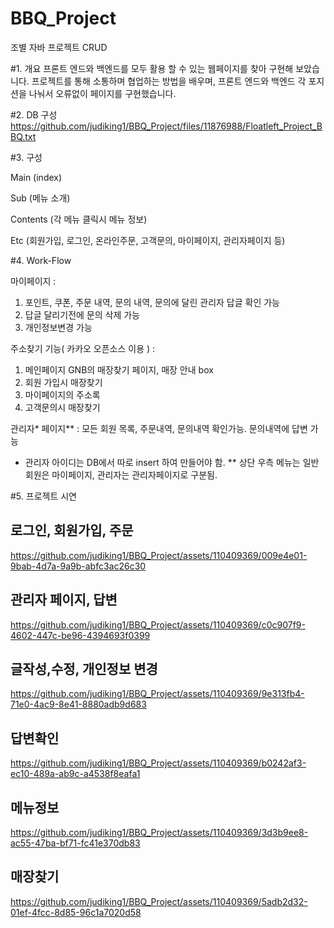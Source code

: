 # BBQ_Project
조별 자바 프로젝트 CRUD

#1. 개요
프론트 엔드와 백엔드를 모두 활용 할 수 있는 웹페이지를 찾아 구현해 보았습니다.
프로젝트를 통해 소통하며 협업하는 방법을 배우며, 프론트 엔드와 백엔드 각 포지션을 나눠서 오류없이 페이지를 구현했습니다.

#2. DB 구성
https://github.com/judiking1/BBQ_Project/files/11876988/Floatleft_Project_BBQ.txt


#3. 구성

 Main (index)
 
 Sub (메뉴 소개)
 
 Contents (각 메뉴 클릭시 메뉴 정보)
 
 Etc (회원가입, 로그인, 온라인주문, 고객문의, 마이페이지, 관리자페이지 등)
 

#4. Work-Flow


마이페이지 :
 1. 포인트, 쿠폰, 주문 내역, 문의 내역, 문의에 달린 관리자 답글 확인 가능
 2. 답글 달리기전에 문의 삭제 가능
 3. 개인정보변경 가능

주소찾기 기능( 카카오 오픈소스 이용 ) :
 1. 메인페이지 GNB의 매장찾기 페이지, 매장 안내 box
 2. 회원 가입시 매장찾기
 3. 마이페이지의 주소록
 4. 고객문의시 매장찾기

관리자* 페이지** : 모든 회원 목록, 주문내역, 문의내역 확인가능. 문의내역에 답변 가능
* 관리자 아이디는 DB에서 따로 insert 하여 만들어야 함.
** 상단 우측 메뉴는 일반회원은 마이페이지, 관리자는 관리자페이지로 구분됨.


#5. 프로젝트 시연  

<h2>로그인, 회원가입, 주문</h2>

https://github.com/judiking1/BBQ_Project/assets/110409369/009e4e01-9bab-4d7a-9a9b-abfc3ac26c30

<h2>관리자 페이지, 답변 </h2>

https://github.com/judiking1/BBQ_Project/assets/110409369/c0c907f9-4602-447c-be96-4394693f0399

<h2>글작성,수정, 개인정보 변경</h2>

https://github.com/judiking1/BBQ_Project/assets/110409369/9e313fb4-71e0-4ac9-8e41-8880adb9d683

<h2>답변확인</h2>

https://github.com/judiking1/BBQ_Project/assets/110409369/b0242af3-ec10-489a-ab9c-a4538f8eafa1

<h2>메뉴정보</h2>

https://github.com/judiking1/BBQ_Project/assets/110409369/3d3b9ee8-ac55-47ba-bf71-fc41e370db83

<h2>매장찾기</h2>

https://github.com/judiking1/BBQ_Project/assets/110409369/5adb2d32-01ef-4fcc-8d85-96c1a7020d58



